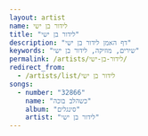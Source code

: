 ```yaml
---
layout: artist
name: לידור בן ישי
title: "לידור בן ישי"
description: "דף האמן לידור בן ישי"
keywords: "שירים, מוזיקה, לידור בן ישי"
permalink: /artists/לידור-בן-ישי/
redirect_from:
  - /artists/list/לידור בן ישי
songs:
  - number: "32866"
    name: "כשהלב בוכה"
    album: "סינגלים"
    artist: "לידור בן ישי"
---
```

